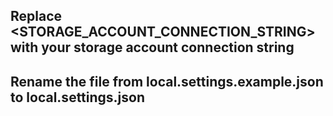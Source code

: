 ﻿## Replace <STORAGE_ACCOUNT_CONNECTION_STRING> with your storage account connection string

## Rename the file from local.settings.example.json to local.settings.json